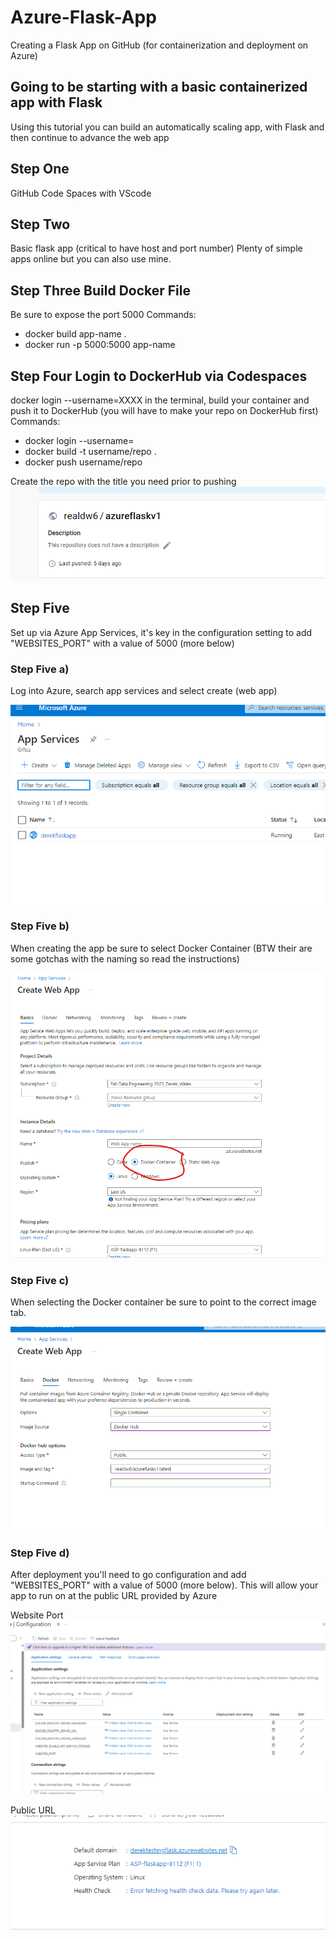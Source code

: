 # Azure-Flask-App
Creating a Flask App on GitHub (for containerization and deployment on Azure)

## Going to be starting with a basic containerized app with Flask
Using this tutorial you can build an automatically scaling app, with Flask and then continue to advance the web app

## Step One 
GitHub Code Spaces with VScode

## Step Two 
Basic flask app (critical to have host and port number)
Plenty of simple apps online but you can also use mine.

## Step Three Build Docker File 
Be sure to expose the port 5000 
Commands:
  - docker build app-name .
  - docker run -p  5000:5000 app-name

## Step Four Login to DockerHub via Codespaces
docker login --username=XXXX in the terminal, build your container and push it to DockerHub (you will have to make your repo on DockerHub first)
Commands:
  - docker login --username=
  - docker build -t username/repo .
  - docker push username/repo

Create the repo with the title you need prior to pushing
![Alt text](image-3.png)

## Step Five 
Set up via Azure App Services, it's key in the configuration setting to add "WEBSITES_PORT" with a value of 5000 (more below)

### Step Five a) 
Log into Azure, search app services and select create (web app)

![Alt text](image.png)

### Step Five b) 
When creating the app be sure to select Docker Container (BTW their are some gotchas with the naming so read the instructions)

![Alt text](image-1.png)

### Step Five c) 
When selecting the Docker container be sure to point to the correct image tab.

![Alt text](image-2.png)


### Step Five d) 
After deployment you'll need to go configuration and add "WEBSITES_PORT" with a value of 5000 (more below). This will allow your app to run on at the public URL provided by Azure

Website Port 
![Alt text](image-4.png)

Public URL
![Alt text](image-5.png)